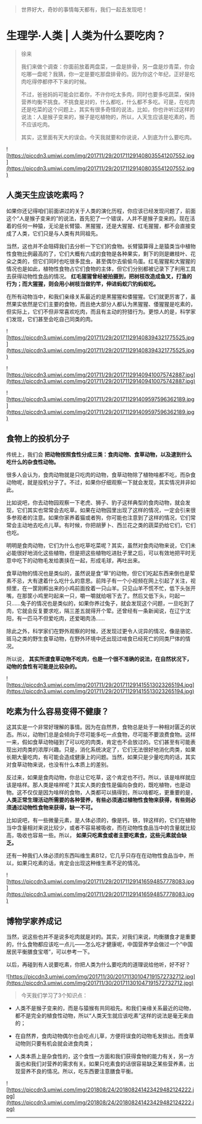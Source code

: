 > 世界好大，奇妙的事情每天都有，我们一起去发现吧！

# 生理学·人类 | 人类为什么要吃肉？

> 徐来
> 
> 我们来做个调查：你面前放着两盘菜，一盘是排骨，另一盘是炒青菜，你会吃哪一盘呢？我猜，你一定是要吃那盘排骨的。因为你这个年纪，正好是吃肉吃得停都停不下来的时候。
> 
> 不过，爸爸妈妈可能会拦着你，不许你吃太多肉，同时也要多吃蔬菜，保持营养均衡不挑食。不挑食是对的，什么都吃，什么都不多吃。可是，在吃肉还是吃菜的这个问题上，其实有很多奇怪的说法，比如，你也许听过这样的说法：人是猴子变来的，猴子是吃植物的，所以，人天生应该是吃素的，而不应该吃肉。
> 
> 其实，这里面有天大的误会。今天我就要和你说说，人到底为什么要吃肉。

![https://piccdn3.umiwi.com/img/201711/29/201711291408035541207552.jpg](https://piccdn3.umiwi.com/img/201711/29/201711291408035541207552.jpg)

## 人类天生应该吃素吗？

如果你还记得咱们前面讲过的关于人类的演化历程，你应该已经发现问题了，前面这个“人是猴子变来的”的说法，首先犯了一个错误，人并不是猴子变来的。现在活着的任何一种猿，无论是长臂猿、黑猩猩，还是大猩猩、红毛猩猩，都不会直接变成了人类，它们只是与人类有共同祖先。

当然，这也并不会阻碍我们去分析一下它们的食物。长臂猿算得上是猿类当中植物性食物比例最高的了，它们大概有六成的食物是各种果实，剩下的则是嫩枝叶、花朵之类的，但它们同时也吃很多昆虫，甚至偶尔去偷偷鸟蛋。红毛猩猩和大猩猩的情况也是如此，植物性食物占它们食物的主体，但它们分别都被记录下了利用工具去获得动物性食品的情况。 **红毛猩猩曾经被拍摄到，把树枝改造成鱼叉，打渔的行为；而大猩猩，则会用小树枝当做钓竿，伸进蚂蚁穴钓蚂蚁吃。**

在所有动物当中，和我们亲缘关系最近的是黑猩猩和倭猩猩。它们就更厉害了，虽然果实依然是它们主要的食物，而且绝大部分人都认为黑猩猩、倭猩猩是吃素的，但实际上，它们不但非常喜欢吃肉，而且有主动的狩猎行为。更惊人的是，科学家们发现，它们甚至会吃自己同类的肉。

![https://piccdn3.umiwi.com/img/201711/29/201711291408394321775525.jpg](https://piccdn3.umiwi.com/img/201711/29/201711291408394321775525.jpg)

![https://piccdn3.umiwi.com/img/201711/29/201711291409410075742887.jpg](https://piccdn3.umiwi.com/img/201711/29/201711291409410075742887.jpg)

![https://piccdn3.umiwi.com/img/201711/29/201711291409597596362189.jpg](https://piccdn3.umiwi.com/img/201711/29/201711291409597596362189.jpg)

## 食物上的投机分子

传统上，我们会 **把动物按照食性分成三类：食肉动物、食草动物，以及逮到什么吃什么的杂食性动物。**

很多人会认为，食肉动物就是只吃肉的动物，食草动物除了植物啥都不吃，而杂食动物呢，就是投机分子了。不过，如果你仔细观察一下就会发现，其实情况并非如此。

比如说吧，你去动物园观察一下老虎、狮子、豹子这样典型的食肉动物，就会发现，它们其实也常常会去吃草。如果在动物园里出现了这样的情况，一定会引来很多参观者的注意。如果你家养着猫或者狗，你可能也注意到了这样的情况，它们常常会主动地去吃点儿草。有时候，你把胡萝卜、西兰花之类的蔬菜扔给它们，它们也吃。

明明是食肉动物，它们为什么也吃草吃菜呢？其实，虽然对食肉动物来说，它们未必能很好地消化这些植物，但是把这些植物吃进肚子里之后，可以有效地把平时无意中吃下的动物毛发给裹挟在一起，形成毛球，再吐出来。

食草动物的情况也是类似的，虽然说是食“草”的动物，但它们吃起东西来倒也是荤素不忌，大有逮着什么吃什么的意思。前阵子有一个小视频在网上引起了关注，视频里，在一筐刚孵出来的小鸡前面拴着一只山羊。只见山羊不慌不忙，低下头张开嘴，在那筐小鸡里叼起来一只，嚼一嚼就给咽下去了。然后又低下头，叼起一只……兔子的情况也是类似的，如果你养过兔子，就会发现这个问题，一旦吃到了肉，它就会反复要求吃，隔三差五就得开个荤。还曾经有一条新闻说，在辽宁沈阳，有一匹马不但爱吃肉，还爱喝肉汤……

除此之外，科学家们在野外观察的时候，还发现过更令人诧异的情况，像是骆驼、斑马之类的野生食草动物，在野外环境中还出现过啃食已经死亡的同类尸体的情况。

所以说， **其实所谓食草动物不吃肉，也是一个很不准确的说法，在自然状况下，动物的食性有可能是比较杂的。**

![https://piccdn3.umiwi.com/img/201711/29/201711291415513023265194.jpg](https://piccdn3.umiwi.com/img/201711/29/201711291415513023265194.jpg)

## 吃素为什么容易变得不健康？

这其实是一个非常好理解的事情。因为在自然界，食物总是处于一种相对匮乏的状态。所以，动物们总是会倾向于尽可能多吃一点食物，尽可能不要浪费食物。这样一来，假如食草动物碰到了可以吃的肉类，肯定也不会放过的。它们甚至有可能表现出对肉类的浓厚兴趣。只是，消化系统决定了，它们无法很好地消化肉类，如果长期大量吃肉，有可能会造成健康上的问题。当然，如果只是少量吃肉的话，其实对食草动物来说，也没有什么本质上的差别。

反过来，如果是食肉动物，你总让它吃草，这个肯定也不行。所以，该是啥样就应该是啥样。那人类是啥样呢？其实人类的食性是偏向杂食的，既吃植物，也是动物。这不仅仅是因为啥样的食物，人类都可以搞得到，所以啥都吃，更重要的是， **人类正常生理活动所需要的各种营养，有些必须通过植物性食物来获得，有些则必须通过动物性食物来获得，缺一不可。**

比如说吧，有一些微量元素，是人体必须的，像是钙，铁，锌这样的，它们在植物当中含量相对来说比较少，或者不容易被吸收，而在动物性食品当中的含量就比较高，吸收也容易一些。所以， **如果只吃素食或者主要吃素食，这些元素就会缺乏。**

还有一种我们人体必须的东西叫维生素B12，它几乎只存在在动物性食品当中，所以，如果只吃素的话，肯定会出现这种维生素不足的情况。

![https://piccdn3.umiwi.com/img/201711/29/201711291416594857778083.jpg](https://piccdn3.umiwi.com/img/201711/29/201711291416594857778083.jpg)

## 博物学家养成记

当然，说这些也并不是说多吃肉就是对的。其实，对我们来说，均衡膳食才是重要的，什么食物都应该吃一点儿——怎么吃才健康呢，中国营养学会做过一个“中国居民平衡膳食宝塔”，可以参考一下。

以后，再碰到有人说要吃素，你把人类为什么要吃肉的道理说给他听，好不好？

![https://piccdn3.umiwi.com/img/201711/30/201711301047191572732712.jpg](https://piccdn3.umiwi.com/img/201711/30/201711301047191572732712.jpg)

> 今天我们学习了3个知识点：

* 人类不是猴子变来的，而是与猿猴有共同祖先。和我们亲缘关系最近的动物，都不是完全的植食性动物，所以“人类天生就应该吃素”这样的说法是毫无来由的；

* 在自然界，食肉动物偶尔也会吃点儿草，方便将误食的动物毛发排出。而食草动物则只要有机会就会进食肉类；

* 人类本质上是杂食性的，这个食性一方面和我们获得食物的能力有关，另一方面也和我们对营养的需求有关。如果只吃素食的话很容易缺乏某些营养素，出现营养不良的情况。所以，吃东西要注意膳食平衡。

![https://piccdn3.umiwi.com/img/201808/24/201808241423429482124222.jpg](https://piccdn3.umiwi.com/img/201808/24/201808241423429482124222.jpg)

---
